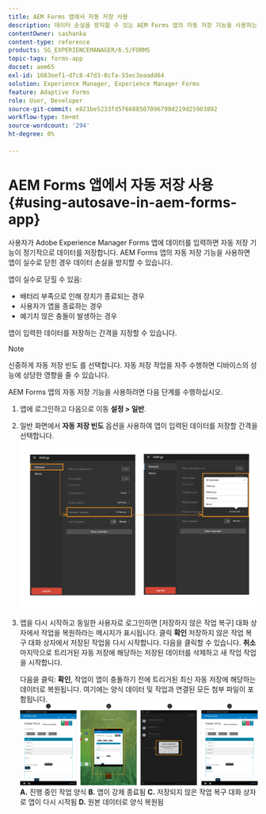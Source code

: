 ```yaml
---
title: AEM Forms 앱에서 자동 저장 사용
description: 데이터 손실을 방지할 수 있는 AEM Forms 앱의 자동 저장 기능을 사용하는 방법에 대해 알아봅니다.
contentOwner: sashanka
content-type: reference
products: SG_EXPERIENCEMANAGER/6.5/FORMS
topic-tags: forms-app
docset: aem65
exl-id: 1603eef1-d7c8-47d3-8cfa-55ec3eaadd64
solution: Experience Manager, Experience Manager Forms
feature: Adaptive Forms
role: User, Developer
source-git-commit: e821be5233fd5f6688507096790d219d25903892
workflow-type: tm+mt
source-wordcount: '294'
ht-degree: 0%

---
```


# AEM Forms 앱에서 자동 저장 사용{#using-autosave-in-aem-forms-app}

사용자가 Adobe Experience Manager Forms 앱에 데이터를 입력하면 자동 저장 기능이 정기적으로 데이터를 저장합니다. AEM Forms 앱의 자동 저장 기능을 사용하면 앱이 실수로 닫힌 경우 데이터 손실을 방지할 수 있습니다.

앱이 실수로 닫힐 수 있음:

* 배터리 부족으로 인해 장치가 종료되는 경우
* 사용자가 앱을 종료하는 경우
* 예기치 않은 충돌이 발생하는 경우

앱이 입력한 데이터를 저장하는 간격을 지정할 수 있습니다.

>[!NOTE]
>
>신중하게 자동 저장 빈도 를 선택합니다. 자동 저장 작업을 자주 수행하면 디바이스의 성능에 상당한 영향을 줄 수 있습니다.

AEM Forms 앱의 자동 저장 기능을 사용하려면 다음 단계를 수행하십시오.

1. 앱에 로그인하고 다음으로 이동 **설정 > 일반**.
1. 일반 화면에서 **자동 저장 빈도** 옵션을 사용하여 앱이 입력된 데이터를 저장할 간격을 선택합니다.
   [![자동 저장 빈도 설정 중](assets/using-autosave-freq-07.png)](assets/using-autosave-freq-07-1.png)

1. 앱을 다시 시작하고 동일한 사용자로 로그인하면 [저장하지 않은 작업 복구] 대화 상자에서 작업을 복원하라는 메시지가 표시됩니다. 클릭 **확인** 저장하지 않은 작업 복구 대화 상자에서 저장된 작업을 다시 시작합니다. 다음을 클릭할 수 있습니다. **취소** 마지막으로 트리거된 자동 저장에 해당하는 저장된 데이터를 삭제하고 새 작업 작업을 시작합니다.

   다음을 클릭: **확인**, 작업이 앱이 충돌하기 전에 트리거된 최신 자동 저장에 해당하는 데이터로 복원됩니다. 여기에는 양식 데이터 및 작업과 연결된 모든 첨부 파일이 포함됩니다.
   [![작업 복구&#x200B;](assets/autosave-flow.png)](assets/using-autosave-freq-06.png)**A.** 진행 중인 작업 양식 **B.** 앱이 강제 종료됨 **C.** 저장되지 않은 작업 복구 대화 상자로 앱이 다시 시작됨 **D.** 원본 데이터로 양식 복원됨
